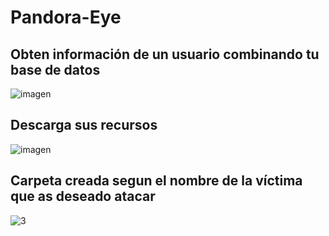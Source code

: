 # Pandora-Eye

## Obten información de un usuario combinando tu base de datos
![imagen](https://github.com/Tuch0/Pandora-Eye/assets/78491659/77fefa33-b281-4430-b1a8-9cd2ec784815)

## Descarga sus recursos
![imagen](https://github.com/Tuch0/Pandora-Eye/assets/78491659/e5972503-ee0b-4508-9d56-c84e9a3ee6b2)

## Carpeta creada segun el nombre de la víctima que as deseado atacar
![3](https://github.com/Tuch0/Pandora-Eye/assets/78491659/3f4d48a5-cc8a-48ae-ba64-de1638e9bb90)
